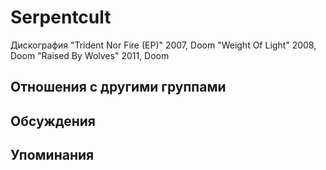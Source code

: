 # Serpentcult

Дискография
"Trident Nor Fire (EP)" 2007, Doom
"Weight Of Light" 2008, Doom
"Raised By Wolves" 2011, Doom

## Отношения с другими группами


## Обсуждения


## Упоминания

